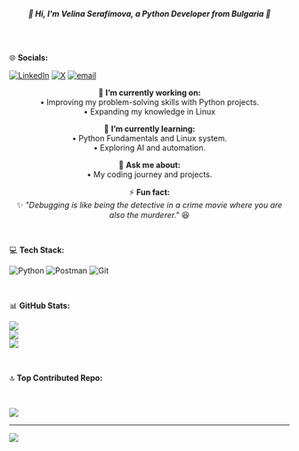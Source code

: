 <p align="center">
  <strong><em>👋 Hi, I'm Velina Serafimova, a Python Developer from Bulgaria 🚀</em></strong>
</p>

<br><br> 


 🌐 **Socials:**
 
[![LinkedIn](https://img.shields.io/badge/LinkedIn-%230077B5.svg?logo=linkedin&logoColor=white)](https://www.linkedin.com/in/velina-serafimova-217095116) [![X](https://img.shields.io/badge/X-black.svg?logo=X&logoColor=white)](https://x.com/vivitoa3) [![email](https://img.shields.io/badge/Email-D14836?logo=gmail&logoColor=white)](mailto:vivi.serafimova@gmail.com) 

<div align="center">

🔭 **I’m currently working on:**  
• Improving my problem-solving skills with Python projects.  
• Expanding my knowledge in Linux  

🌱 **I’m currently learning:**  
• Python Fundamentals and Linux system.  
• Exploring AI and automation.  

💬 **Ask me about:**  
• My coding journey and projects.  

⚡ **Fun fact:**  
✨ *"Debugging is like being the detective in a crime movie where you are also the murderer."* 😆

</div>

<br>

 💻 **Tech Stack:**
 <br>
 
![Python](https://img.shields.io/badge/python-3670A0?style=plastic&logo=python&logoColor=ffdd54) ![Postman](https://img.shields.io/badge/Postman-FF6C37?style=plastic&logo=postman&logoColor=white) ![Git](https://img.shields.io/badge/git-%23F05033.svg?style=plastic&logo=git&logoColor=white)

<br>

 📊 **GitHub Stats:**
 <br>
 
![](https://github-readme-stats.vercel.app/api?username=vivitoa&theme=dark&hide_border=false&include_all_commits=false&count_private=false)<br/>
![](https://github-readme-streak-stats.herokuapp.com/?user=vivitoa&theme=dark&hide_border=false)<br/>
![](https://github-readme-stats.vercel.app/api/top-langs/?username=vivitoa&theme=dark&hide_border=false&include_all_commits=false&count_private=false&layout=compact)

<br>

 🔝 **Top Contributed Repo:**
 
 <br>
 
![](https://github-contributor-stats.vercel.app/api?username=vivitoa&limit=5&theme=dark&combine_all_yearly_contributions=true)

---
[![](https://visitcount.itsvg.in/api?id=vivitoa&icon=0&color=0)](https://visitcount.itsvg.in)

<!-- Proudly created with GPRM ( https://gprm.itsvg.in ) -->
